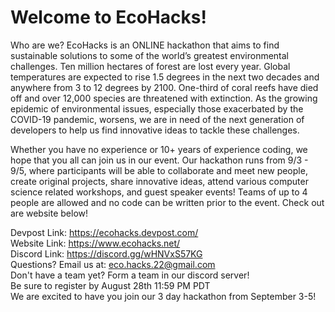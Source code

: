 # Welcome to EcoHacks!

Who are we? EcoHacks is an ONLINE hackathon that aims to find sustainable solutions to some of the world’s greatest environmental challenges. Ten million hectares of forest are lost every year. Global temperatures are expected to rise 1.5 degrees in the next two decades and anywhere from 3 to 12 degrees by 2100. One-third of coral reefs have died off and over 12,000 species are threatened with extinction. As the growing epidemic of environmental issues, especially those exacerbated by the COVID-19 pandemic, worsens, we are in need of the next generation of developers to help us find innovative ideas to tackle these challenges.

Whether you have no experience or 10+ years of experience coding, we hope that you all can join us in our event. Our hackathon runs from 9/3 - 9/5, where participants will be able to collaborate and meet new people, create original projects, share innovative ideas, attend various computer science related workshops, and guest speaker events! Teams of up to 4 people are allowed and no code can be written prior to the event. Check out are website below!

Devpost Link: https://ecohacks.devpost.com/ <br />
Website Link: https://www.ecohacks.net/ <br />
Discord Link: https://discord.gg/wHNVxS57KG <br />
Questions? Email us at: eco.hacks.22@gmail.com <br />
Don't have a team yet? Form a team in our discord server! <br />
Be sure to register by August 28th 11:59 PM PDT <br />
We are excited to have you join our 3 day hackathon from September 3-5! 
